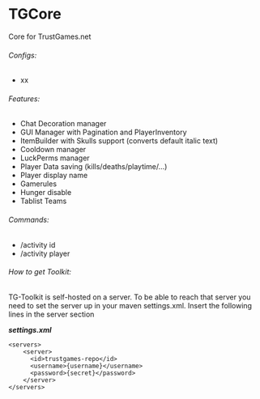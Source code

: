 # TGCore
Core for TrustGames.net

###### Configs:
- xx

###### Features:
- Chat Decoration manager
- GUI Manager with Pagination and PlayerInventory
- ItemBuilder with Skulls support (converts default italic text)
- Cooldown manager
- LuckPerms manager
- Player Data saving (kills/deaths/playtime/...)
- Player display name
- Gamerules
- Hunger disable
- Tablist Teams

###### Commands:
- /activity id <id> 
- /activity player <name>

###### How to get Toolkit:
TG-Toolkit is self-hosted on a server. To be able to reach that server you need to set the server up in your maven settings.xml. Insert the following lines in the server section

**_settings.xml_**
```
<servers>
    <server>
      <id>trustgames-repo</id>
      <username>{username}</username>
      <password>{secret}</password>
    </server>
</servers>
```
